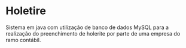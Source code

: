 # Holetire
Sistema em java com utilização de banco de dados MySQL para a realização do preenchimento de holerite por parte de uma empresa do ramo contábil.
